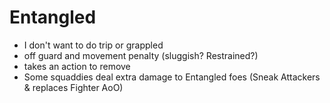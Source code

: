 # Entangled
- I don't want to do trip or grappled
- off guard and movement penalty (sluggish? Restrained?)
- takes an action to remove
- Some squaddies deal extra damage to Entangled foes (Sneak Attackers & replaces Fighter AoO)
